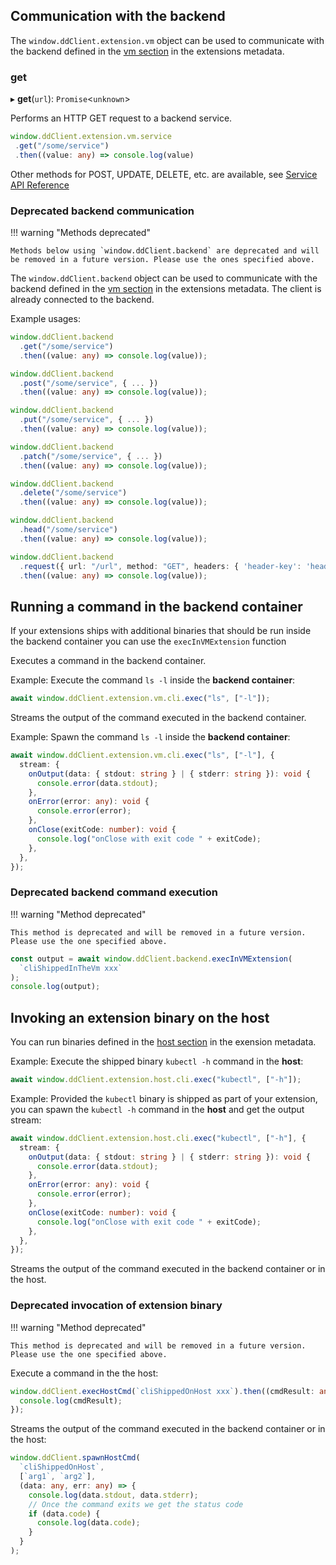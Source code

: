 ## Communication with the backend

The `window.ddClient.extension.vm` object can be used to communicate with the backend defined in the  [vm section](../../extensions/METADATA.md#vm-section) in the extensions metadata.

### get

▸ **get**(`url`): `Promise`<`unknown`\>

Performs an HTTP GET request to a backend service.

```typescript
window.ddClient.extension.vm.service
 .get("/some/service")
 .then((value: any) => console.log(value)
```

Other methods for POST, UPDATE, DELETE, etc. are available, see [Service API Reference](reference/interfaces/http_service.HttpService.md#Methods)

### Deprecated backend communication

!!! warning "Methods deprecated"

    Methods below using `window.ddClient.backend` are deprecated and will be removed in a future version. Please use the ones specified above.

The `window.ddClient.backend` object can be used to communicate with the backend
defined in the [vm section](../../extensions/METADATA.md#vm-section) in the
extensions metadata. The client is already connected to the backend.

Example usages:

```typescript
window.ddClient.backend
  .get("/some/service")
  .then((value: any) => console.log(value));

window.ddClient.backend
  .post("/some/service", { ... })
  .then((value: any) => console.log(value));

window.ddClient.backend
  .put("/some/service", { ... })
  .then((value: any) => console.log(value));

window.ddClient.backend
  .patch("/some/service", { ... })
  .then((value: any) => console.log(value));

window.ddClient.backend
  .delete("/some/service")
  .then((value: any) => console.log(value));

window.ddClient.backend
  .head("/some/service")
  .then((value: any) => console.log(value));

window.ddClient.backend
  .request({ url: "/url", method: "GET", headers: { 'header-key': 'header-value' }, data: { ... }})
  .then((value: any) => console.log(value));
```

## Running a command in the backend container

If your extensions ships with additional binaries that should be run inside the
backend container you can use the `execInVMExtension` function

Executes a command in the backend container.

Example: Execute the command `ls -l` inside the **backend container**:

```typescript
await window.ddClient.extension.vm.cli.exec("ls", ["-l"]);
```

Streams the output of the command executed in the backend container.

Example: Spawn the command `ls -l` inside the **backend container**:

```typescript linenums="1"
await window.ddClient.extension.vm.cli.exec("ls", ["-l"], {
  stream: {
    onOutput(data: { stdout: string } | { stderr: string }): void {
      console.error(data.stdout);
    },
    onError(error: any): void {
      console.error(error);
    },
    onClose(exitCode: number): void {
      console.log("onClose with exit code " + exitCode);
    },
  },
});
```

### Deprecated backend command execution

!!! warning "Method deprecated"

    This method is deprecated and will be removed in a future version. Please use the one specified above.

```typescript
const output = await window.ddClient.backend.execInVMExtension(
  `cliShippedInTheVm xxx`
);
console.log(output);
```

## Invoking an extension binary on the host

You can run binaries defined in the [host section](../../extensions/METADATA.md#host-section)
in the exension metadata.

Example: Execute the shipped binary `kubectl -h` command in the **host**:

```typescript
await window.ddClient.extension.host.cli.exec("kubectl", ["-h"]);
```

Example: Provided the `kubectl` binary is shipped as part of your extension, you can spawn the `kubectl -h` command in the **host** and get the output stream:

```typescript linenums="1"
await window.ddClient.extension.host.cli.exec("kubectl", ["-h"], {
  stream: {
    onOutput(data: { stdout: string } | { stderr: string }): void {
      console.error(data.stdout);
    },
    onError(error: any): void {
      console.error(error);
    },
    onClose(exitCode: number): void {
      console.log("onClose with exit code " + exitCode);
    },
  },
});
```
Streams the output of the command executed in the backend container or in the host.

### Deprecated invocation of extension binary

!!! warning "Method deprecated"

    This method is deprecated and will be removed in a future version. Please use the one specified above.

Execute a command in the the host:

```typescript
window.ddClient.execHostCmd(`cliShippedOnHost xxx`).then((cmdResult: any) => {
  console.log(cmdResult);
});
```

Streams the output of the command executed in the backend container or in the host:
```typescript
window.ddClient.spawnHostCmd(
  `cliShippedOnHost`,
  [`arg1`, `arg2`],
  (data: any, err: any) => {
    console.log(data.stdout, data.stderr);
    // Once the command exits we get the status code
    if (data.code) {
      console.log(data.code);
    }
  }
);
```
